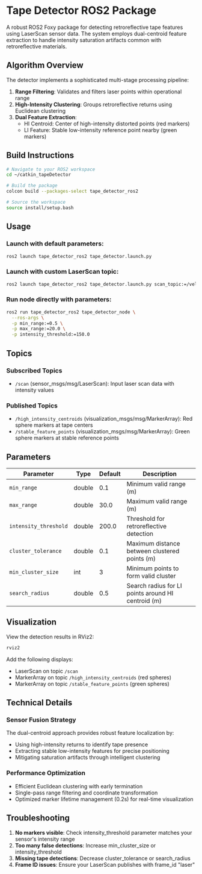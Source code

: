 # Tape Detector ROS2 Package

A robust ROS2 Foxy package for detecting retroreflective tape features using LaserScan sensor data. The system employs dual-centroid feature extraction to handle intensity saturation artifacts common with retroreflective materials.

## Algorithm Overview

The detector implements a sophisticated multi-stage processing pipeline:

1. **Range Filtering**: Validates and filters laser points within operational range
2. **High-Intensity Clustering**: Groups retroreflective returns using Euclidean clustering
3. **Dual Feature Extraction**: 
   - HI Centroid: Center of high-intensity distorted points (red markers)
   - LI Feature: Stable low-intensity reference point nearby (green markers)

## Build Instructions

```bash
# Navigate to your ROS2 workspace
cd ~/catkin_tapeDetector

# Build the package
colcon build --packages-select tape_detector_ros2

# Source the workspace
source install/setup.bash
```

## Usage

### Launch with default parameters:
```bash
ros2 launch tape_detector_ros2 tape_detector.launch.py
```

### Launch with custom LaserScan topic:
```bash
ros2 launch tape_detector_ros2 tape_detector.launch.py scan_topic:=/velodyne_scan
```

### Run node directly with parameters:
```bash
ros2 run tape_detector_ros2 tape_detector_node \
  --ros-args \
  -p min_range:=0.5 \
  -p max_range:=20.0 \
  -p intensity_threshold:=150.0
```

## Topics

### Subscribed Topics
- `/scan` (sensor_msgs/msg/LaserScan): Input laser scan data with intensity values

### Published Topics
- `/high_intensity_centroids` (visualization_msgs/msg/MarkerArray): Red sphere markers at tape centers
- `/stable_feature_points` (visualization_msgs/msg/MarkerArray): Green sphere markers at stable reference points

## Parameters

| Parameter | Type | Default | Description |
|-----------|------|---------|-------------|
| `min_range` | double | 0.1 | Minimum valid range (m) |
| `max_range` | double | 30.0 | Maximum valid range (m) |
| `intensity_threshold` | double | 200.0 | Threshold for retroreflective detection |
| `cluster_tolerance` | double | 0.1 | Maximum distance between clustered points (m) |
| `min_cluster_size` | int | 3 | Minimum points to form valid cluster |
| `search_radius` | double | 0.5 | Search radius for LI points around HI centroid (m) |

## Visualization

View the detection results in RViz2:
```bash
rviz2
```

Add the following displays:
- LaserScan on topic `/scan`
- MarkerArray on topic `/high_intensity_centroids` (red spheres)
- MarkerArray on topic `/stable_feature_points` (green spheres)

## Technical Details

### Sensor Fusion Strategy
The dual-centroid approach provides robust feature localization by:
- Using high-intensity returns to identify tape presence
- Extracting stable low-intensity features for precise positioning
- Mitigating saturation artifacts through intelligent clustering

### Performance Optimization
- Efficient Euclidean clustering with early termination
- Single-pass range filtering and coordinate transformation
- Optimized marker lifetime management (0.2s) for real-time visualization

## Troubleshooting

1. **No markers visible**: Check intensity_threshold parameter matches your sensor's intensity range
2. **Too many false detections**: Increase min_cluster_size or intensity_threshold
3. **Missing tape detections**: Decrease cluster_tolerance or search_radius
4. **Frame ID issues**: Ensure your LaserScan publishes with frame_id "laser"
